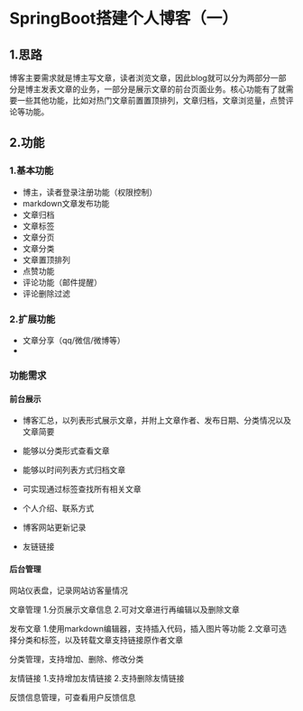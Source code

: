# SpringBoot搭建个人博客（一）

## 1.思路

博客主要需求就是博主写文章，读者浏览文章，因此blog就可以分为两部分一部分是博主发表文章的业务，一部分是展示文章的前台页面业务。核心功能有了就需要一些其他功能，比如对热门文章前置置顶排列，文章归档，文章浏览量，点赞评论等功能。

## 2.功能

### 1.基本功能

- 博主，读者登录注册功能（权限控制）
- markdown文章发布功能
- 文章归档
- 文章标签
- 文章分页
- 文章分类
- 文章置顶排列
- 点赞功能
- 评论功能（邮件提醒）
- 评论删除过滤

### 2.扩展功能

- 文章分享（qq/微信/微博等）
- 



### 功能需求

#### 前台展示

- 博客汇总，以列表形式展示文章，并附上文章作者、发布日期、分类情况以及文章简要

- 能够以分类形式查看文章

- 能够以时间列表方式归档文章

- 可实现通过标签查找所有相关文章

- 个人介绍、联系方式

- 博客网站更新记录

- 友链链接

  

#### 后台管理

网站仪表盘，记录网站访客量情况

文章管理
1.分页展示文章信息
2.可对文章进行再编辑以及删除文章

发布文章
1.使用markdown编辑器，支持插入代码，插入图片等功能
2.文章可选择分类和标签，以及转载文章支持链接原作者文章

分类管理，支持增加、删除、修改分类

友情链接
1.支持增加友情链接
2.支持删除友情链接

反馈信息管理，可查看用户反馈信息
